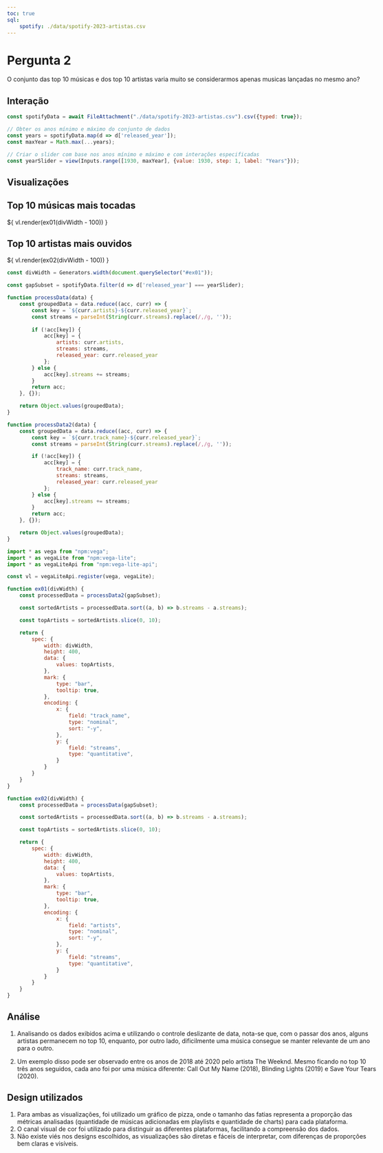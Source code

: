 ```yaml
---
toc: true
sql:
    spotify: ./data/spotify-2023-artistas.csv
---
```


<style>
    body, div, p, li, ol { max-width: none; }
</style>

# Pergunta 2
O conjunto das top 10 músicas e dos top 10 artistas varia muito se considerarmos apenas musicas lançadas no mesmo ano?

## Interação


```js
const spotifyData = await FileAttachment("./data/spotify-2023-artistas.csv").csv({typed: true});

// Obter os anos mínimo e máximo do conjunto de dados
const years = spotifyData.map(d => d['released_year']);
const maxYear = Math.max(...years);
```

```js
// Criar o slider com base nos anos mínimo e máximo e com interações especificadas
const yearSlider = view(Inputs.range([1930, maxYear], {value: 1930, step: 1, label: "Years"}));

```

## Visualizações

<div class="grid grid-cols-2">
    <div id="ex01" class="card grid-colspan-2" >
        <h2 class="title">Top 10 músicas mais tocadas</h2>
        <div style="width: 100%; margin-top: 15px;">
            ${ vl.render(ex01(divWidth - 100)) }
        </div>
    </div>
    <div id="ex02" class="card grid-colspan-2">
        <h2>Top 10 artistas mais ouvidos</h2>
        <div style="width: 100%; margin-top: 15px;">
            ${ vl.render(ex02(divWidth - 100)) }
        </div>
    </div>
</div>

<!--Tamanho dos cards. Caso vcs usem cards de multiplos tamanhos, 
    será necessário criar um generator para cada classe de card.
-->
```js
const divWidth = Generators.width(document.querySelector("#ex01"));

```

```js
const gapSubset = spotifyData.filter(d => d['released_year'] === yearSlider);
```

```js
function processData(data) {
    const groupedData = data.reduce((acc, curr) => {
        const key = `${curr.artists}-${curr.released_year}`;
        const streams = parseInt(String(curr.streams).replace(/,/g, ''));
        
        if (!acc[key]) {
            acc[key] = {
                artists: curr.artists,
                streams: streams,
                released_year: curr.released_year
            };
        } else {
            acc[key].streams += streams;
        }
        return acc;
    }, {});

    return Object.values(groupedData);
}
```
```js
function processData2(data) {
    const groupedData = data.reduce((acc, curr) => {
        const key = `${curr.track_name}-${curr.released_year}`;
        const streams = parseInt(String(curr.streams).replace(/,/g, ''));

        if (!acc[key]) {
            acc[key] = {
                track_name: curr.track_name,
                streams: streams,
                released_year: curr.released_year
            };
        } else {
            acc[key].streams += streams;
        }
        return acc;
    }, {});

    return Object.values(groupedData);
}
```

```js
import * as vega from "npm:vega";
import * as vegaLite from "npm:vega-lite";
import * as vegaLiteApi from "npm:vega-lite-api";

const vl = vegaLiteApi.register(vega, vegaLite);

function ex01(divWidth) {
    const processedData = processData2(gapSubset);

    const sortedArtists = processedData.sort((a, b) => b.streams - a.streams);

    const topArtists = sortedArtists.slice(0, 10);

    return {
        spec: {
            width: divWidth,
            height: 400,
            data: {
                values: topArtists,
            },
            mark: {
                type: "bar",
                tooltip: true,
            },
            encoding: {
                x: {
                    field: "track_name",
                    type: "nominal",
                    sort: "-y",
                },
                y: {
                    field: "streams",
                    type: "quantitative",
                }
            }
        }
    }
}

function ex02(divWidth) {
    const processedData = processData(gapSubset);

    const sortedArtists = processedData.sort((a, b) => b.streams - a.streams);

    const topArtists = sortedArtists.slice(0, 10);

    return {
        spec: {
            width: divWidth,
            height: 400,
            data: {
                values: topArtists,
            },
            mark: {
                type: "bar",
                tooltip: true,
            },
            encoding: {
                x: {
                    field: "artists",
                    type: "nominal",
                    sort: "-y",
                },
                y: {
                    field: "streams",
                    type: "quantitative",
                }
            }
        }
    }
}
```


## Análise
1. Analisando os dados exibidos acima e utilizando o controle deslizante de data, nota-se que, com o passar dos anos, alguns artistas permanecem no top 10, enquanto, por outro lado, dificilmente uma música consegue se manter relevante de um ano para o outro.

2. Um exemplo disso pode ser observado entre os anos de 2018 até 2020 pelo artista The Weeknd. Mesmo ficando no top 10 três anos seguidos, cada ano foi por uma música diferente: Call Out My Name (2018), Blinding Lights	(2019)	e Save Your Tears (2020).

## Design utilizados
1. Para ambas as visualizações, foi utilizado um gráfico de pizza, onde o tamanho das fatias representa a proporção das métricas analisadas (quantidade de músicas adicionadas em playlists e quantidade de charts) para cada plataforma.
2. O canal visual de cor foi utilizado para distinguir as diferentes plataformas, facilitando a compreensão dos dados.
3. Não existe viés nos designs escolhidos, as visualizações são diretas e fáceis de interpretar, com diferenças de proporções bem claras e visíveis.